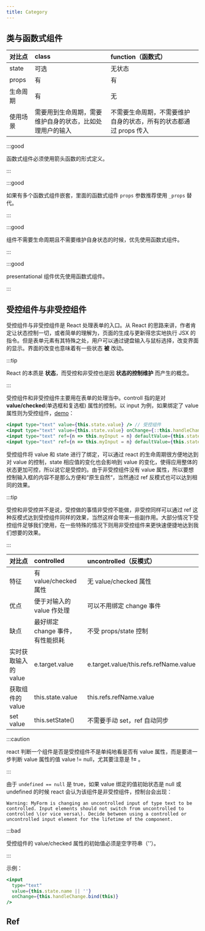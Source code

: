 ```yaml
---
title: Category
---
```


## 类与函数式组件

| **对比点** | **class** | **function（函数式）** |
| :-- | :-- | :-- |
| state | 可选 | 无状态 |
| props | 有 | 有 |
| 生命周期 | 有 | 无 |
| 使用场景 | 需要用到生命周期，需要维护自身的状态，比如处理用户的输入 | 不需要生命周期，不需要维护自身的状态，所有的状态都通过 props 传入 |

:::good

函数式组件必须使用箭头函数的形式定义。

:::

:::good

如果有多个函数式组件嵌套，里面的函数式组件 `props` 参数推荐使用 `_props` 替代。

:::

:::good

组件不需要生命周期且不需要维护自身状态的时候，优先使用函数式组件。

:::

:::good

presentational 组件优先使用函数式组件。

:::

## 受控组件与非受控组件

受控组件与非受控组件是 React 处理表单的入口。从 React 的思路来讲，作者肯定让状态控制一切，或者简单的理解为，页面的生成与更新得忠实地执行 JSX 的指令。但是表单元素有其特殊之处，用户可以通过键盘输入与鼠标选择，改变界面的显示。界面的改变也意味着有一些状态 **被** 改动。

:::tip

React 的本质是 **状态**，而受控和非受控也是因 **状态的控制维护** 而产生的概念。

:::

受控组件和非受控组件主要用在表单的处理当中。controll 指的是对 **value/checked**\(单选框和复选框\) 属性的控制。以 input 为例，如果绑定了 value 属性则为受控组件，[demo](https://jsbin.com/wehazujeli/edit?js,console,output)：

```jsx
<input type="text" value={this.state.value} /> // 受控组件
<input type="text" value={this.state.value} onChange={::this.handleChange} /> // 受控组件
<input type="text" ref={n => this.myInput = n} defaultValue={this.state.value} /> // 非受控组件
<input type="text" ref={n => this.myInput = n} defaultValue={this.state.value} onChange={::this.handleChange} /> // 非受控组件
```

受控组件将 value 和 state 进行了绑定，可以通过 react 的生命周期很方便地达到对 value 的控制，state 相应值的变化也会影响到 value 的变化，使得应用整体的状态更加可控，所以说它是受控的。由于非受控组件没有 value 属性，所以要想控制输入框的内容不是那么方便和“原生自然“，当然通过 ref 反模式也可以达到相同的效果。

:::tip

受控和非受控并不是说，受控做的事情非受控不能做，非受控同样可以通过 ref 这种反模式达到受控组件同样的效果，当然这样会带来一些副作用。大部分情况下受控组件足够我们使用，在一些特殊的情况下则用非受控组件来更快速便捷地达到我们想要的效果。

:::

| **对比点** | **controlled** | **uncontrolled（反模式）** |
| :-- | :-- | :-- |
| 特征 | 有 value/checked 属性 | 无 value/checked 属性 |
| 优点 | 便于对输入的 value 作处理 | 可以不用绑定 change 事件 |
| 缺点 | 最好绑定 change 事件，有性能损耗 | 不受 props/state 控制 |
| 实时获取输入的 value | e.target.value | e.target.value/this.refs.refName.value |
| 获取组件的 value | this.state.value | this.refs.refName.value |
| set value | this.setState\(\) | 不需要手动 set，ref 自动同步 |

:::caution

react 判断一个组件是否是受控组件不是单纯地看是否有 value 属性，而是要进一步判断 value 属性的值 value != null，尤其要注意是 **!=** 。

:::

由于 `undefined == null` 是 true，如果 value 绑定的值初始状态是 null 或 undefined 的时候 react 会认为该组件是非受控组件，控制台会出现：

```text
Warning: MyForm is changing an uncontrolled input of type text to be controlled. Input elements should not switch from uncontrolled to controlled \(or vice versa\). Decide between using a controlled or uncontrolled input element for the lifetime of the component.
```

:::bad

受控组件的 value/checked 属性的初始值必须是空字符串（''）。

:::

示例：

```jsx
<input
  type="text"
  value={this.state.name || ''}
  onChange={this.handleChange.bind(this)}
/>
```

## Ref
